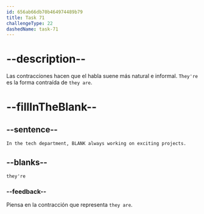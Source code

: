 ```yaml
---
id: 656ab66db70b464974489b79
title: Task 71
challengeType: 22
dashedName: task-71
---
```


# --description--

Las contracciones hacen que el habla suene más natural e informal. `They're` es la forma contraída de `they are`.

# --fillInTheBlank--

## --sentence--

`In the tech department, BLANK always working on exciting projects.`

## --blanks--

`they're`

### --feedback--

Piensa en la contracción que representa `they are`.
